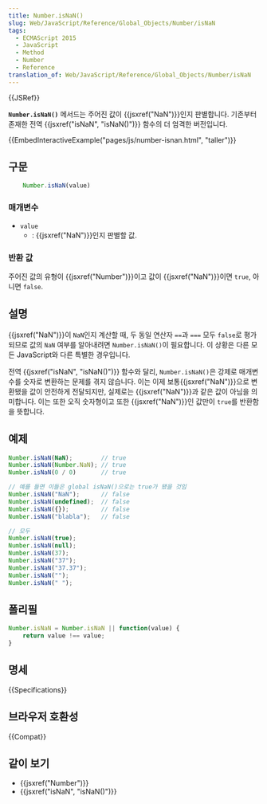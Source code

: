```yaml
---
title: Number.isNaN()
slug: Web/JavaScript/Reference/Global_Objects/Number/isNaN
tags:
  - ECMAScript 2015
  - JavaScript
  - Method
  - Number
  - Reference
translation_of: Web/JavaScript/Reference/Global_Objects/Number/isNaN
---
```

{{JSRef}}

**`Number.isNaN()`** 메서드는 주어진 값이 {{jsxref("NaN")}}인지 판별합니다. 기존부터 존재한 전역 {{jsxref("isNaN", "isNaN()")}} 함수의 더 엄격한 버전입니다.

{{EmbedInteractiveExample("pages/js/number-isnan.html", "taller")}}

## 구문

```js
    Number.isNaN(value)
```

### 매개변수

- `value`
  - : {{jsxref("NaN")}}인지 판별할 값.

### 반환 값

주어진 값의 유형이 {{jsxref("Number")}}이고 값이 {{jsxref("NaN")}}이면 `true`, 아니면 `false`.

## 설명

{{jsxref("NaN")}}이 `NaN`인지 계산할 때, 두 동일 연산자 `==`과 `===` 모두 `false`로 평가되므로 값의 `NaN` 여부를 알아내려면 `Number.isNaN()`이 필요합니다. 이 상황은 다른 모든 JavaScript와 다른 특별한 경우입니다.

전역 {{jsxref("isNaN", "isNaN()")}} 함수와 달리, `Number.isNaN()`은 강제로 매개변수를 숫자로 변환하는 문제를 겪지 않습니다. 이는 이제 보통{{jsxref("NaN")}}으로 변환됐을 값이 안전하게 전달되지만, 실제로는 {{jsxref("NaN")}}과 같은 값이 아님을 의미합니다. 이는 또한 오직 숫자형이고 또한 {{jsxref("NaN")}}인 값만이 `true`를 반환함을 뜻합니다.

## 예제

```js
Number.isNaN(NaN);        // true
Number.isNaN(Number.NaN); // true
Number.isNaN(0 / 0)       // true

// 예를 들면 이들은 global isNaN()으로는 true가 됐을 것임
Number.isNaN("NaN");      // false
Number.isNaN(undefined);  // false
Number.isNaN({});         // false
Number.isNaN("blabla");   // false

// 모두
Number.isNaN(true);
Number.isNaN(null);
Number.isNaN(37);
Number.isNaN("37");
Number.isNaN("37.37");
Number.isNaN("");
Number.isNaN(" ");
```

## 폴리필

```js
Number.isNaN = Number.isNaN || function(value) {
    return value !== value;
}
```

## 명세

{{Specifications}}

## 브라우저 호환성

{{Compat}}

## 같이 보기

- {{jsxref("Number")}}
- {{jsxref("isNaN", "isNaN()")}}
